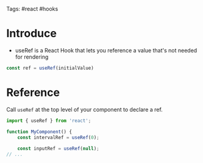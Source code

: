 Tags: #react #hooks 
# Introduce
- useRef is a React Hook that lets you reference a value that's not needed for rendering

```js
const ref = useRef(initialValue)
```

# Reference
Call `useRef` at the top level of your component to declare a ref.

```js
import { useRef } from 'react';  

function MyComponent() {  
	const intervalRef = useRef(0);  
	
	const inputRef = useRef(null);  
// ...
```

